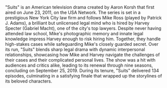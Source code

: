 "Suits" is an American television drama created by Aaron Korsh that first aired on June 23, 2011, on the USA Network. The series is set in a prestigious New York City law firm and follows Mike Ross (played by Patrick J. Adams), a brilliant but unlicensed legal mind who is hired by Harvey Specter (Gabriel Macht), one of the city's top lawyers. Despite never having attended law school, Mike's photographic memory and innate legal knowledge impress Harvey enough to risk hiring him. Together, they handle high-stakes cases while safeguarding Mike's closely guarded secret.
Over its run, "Suits" blends sharp legal drama with dynamic interpersonal relationships, showcasing how Mike and Harvey navigate the challenges of their cases and their complicated personal lives. The show was a hit with audiences and critics alike, leading to its renewal through nine seasons, concluding on September 25, 2019. During its tenure, "Suits" delivered 134 episodes, culminating in a satisfying finale that wrapped up the storylines of its beloved characters.
